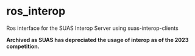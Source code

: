# ros_interop
Ros interface for the SUAS Interop Server using suas-interop-clients

**Archived as SUAS has depreciated the usage of interop as of the 2023 competition.**
